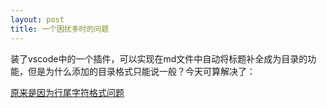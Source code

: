 ```yaml
---
layout: post
title: 一个困扰多时的问题
---
```


装了vscode中的一个插件，可以实现在md文件中自动将标题补全成为目录的功能，但是为什么添加的目录格式只能说一般？今天可算解决了：

[原来是因为行尾字符格式问题](https://blog.csdn.net/u014171091/article/details/89629634)


